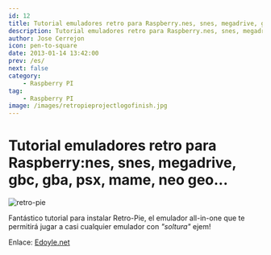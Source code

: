```yaml
---
id: 12
title: Tutorial emuladores retro para Raspberry.nes, snes, megadrive, gbc, gba, psx, mame, neo geo...
description: Tutorial emuladores retro para Raspberry.nes, snes, megadrive, gbc, gba, psx, mame, neo geo...
author: Jose Cerrejon
icon: pen-to-square
date: 2013-01-14 13:42:00
prev: /es/
next: false
category:
    - Raspberry PI
tag:
    - Raspberry PI
image: /images/retropieprojectlogofinish.jpg
---
```


# Tutorial emuladores retro para Raspberry:nes, snes, megadrive, gbc, gba, psx, mame, neo geo...

![retro-pie](/images/retropieprojectlogofinish.jpg)

Fantástico tutorial para instalar Retro-Pie, el emulador all-in-one que te permitirá jugar a casi cualquier emulador con _"soltura"_ ejem!

Enlace: [Edoyle.net](https://www.edoyle.net/emuladores-retro-para-raspberry-con-retropie-setup-nes-snes-megadrive-gbc-gba-psx-mame-neo-geo/)
